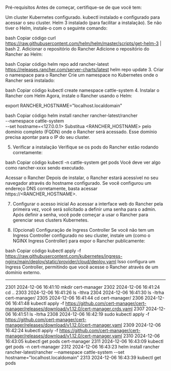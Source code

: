 

Pré-requisitos
Antes de começar, certifique-se de que você tem:

Um cluster Kubernetes configurado.
kubectl instalado e configurado para acessar o seu cluster.
Helm 3 instalado (para facilitar a instalação).
Se não tiver o Helm, instale-o com o seguinte comando:

bash
Copiar código
curl https://raw.githubusercontent.com/helm/helm/master/scripts/get-helm-3 | bash
2. Adicionar o repositório do Rancher
Adicione o repositório do Rancher ao Helm:

bash
Copiar código
helm repo add rancher-latest https://releases.rancher.com/server-charts/latest
helm repo update
3. Criar o namespace para o Rancher
Crie um namespace no Kubernetes onde o Rancher será instalado:

bash
Copiar código
kubectl create namespace cattle-system
4. Instalar o Rancher com Helm
Agora, instale o Rancher usando o Helm:

export RANCHER_HOSTNAME="localhost.localdomain"

bash
Copiar código
helm install rancher rancher-latest/rancher \
  --namespace cattle-system \
  --set hostname=<127.0.0.1>
Substitua <RANCHER_HOSTNAME> pelo domínio completo (FQDN) onde o Rancher será acessado. Esse domínio precisa apontar para o IP do seu cluster.

5. Verificar a instalação
Verifique se os pods do Rancher estão rodando corretamente:

bash
Copiar código
kubectl -n cattle-system get pods
Você deve ver algo como rancher-xxxx sendo executado.

Acessar o Rancher
Depois de instalar, o Rancher estará acessível no seu navegador através do hostname configurado. Se você configurou um endereço DNS corretamente, basta acessar https://<RANCHER_HOSTNAME>.

7. Configurar o acesso inicial
Ao acessar a interface web do Rancher pela primeira vez, você será solicitado a definir uma senha para o admin. Após definir a senha, você pode começar a usar o Rancher para gerenciar seus clusters Kubernetes.

8. (Opcional) Configuração de Ingress Controller
Se você não tem um Ingress Controller configurado no seu cluster, instale um (como o NGINX Ingress Controller) para expor o Rancher publicamente:

bash
Copiar código
kubectl apply -f https://raw.githubusercontent.com/kubernetes/ingress-nginx/main/deploy/static/provider/cloud/deploy.yaml
Isso configura um Ingress Controller, permitindo que você acesse o Rancher através de um domínio externo.





----

2301  2024-12-06 16:41:10 mkdir cert-manager
 2302  2024-12-06 16:41:24 cd ..
 2303  2024-12-06 16:41:26 ls -lthra
 2304  2024-12-06 16:41:30 ls -ltrha cert-manager/
 2305  2024-12-06 16:41:44 cd cert-manager/
 2306  2024-12-06 16:41:48 kubectl apply -f https://github.com/cert-manager/cert-manager/releases/download/v1.12.0/cert-manager.crds.yaml
 2307  2024-12-06 16:41:51 ls -ltrha
 2308  2024-12-06 16:42:19 sudo kubectl apply -f https://github.com/cert-manager/cert-manager/releases/download/v1.12.0/cert-manager.yaml
 2309  2024-12-06 16:42:24 kubectl apply -f https://github.com/cert-manager/cert-manager/releases/download/v1.12.0/cert-manager.yaml
 2310  2024-12-06 16:43:05 kubectl get pods cert-manager
 2311  2024-12-06 16:43:09 kubectl get pods -n cert-manager
 2312  2024-12-06 16:43:23 helm install rancher rancher-latest/rancher --namespace cattle-system --set hostname="localhost.localdomain"
 2313  2024-12-06 16:43:39 kubectl get pods

